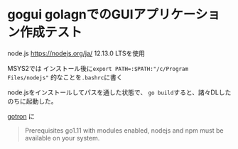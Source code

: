 # gogui golagnでのGUIアプリケーション作成テスト

node.js https://nodejs.org/ja/
12.13.0 LTSを使用

MSYS2では
インストール後に`export PATH=:$PATH:"/c/Program Files/nodejs"`
的なことを`.bashrc`に書く

node.jsをインストールしてパスを通した状態で、
`go build`すると、諸々DLしたのちに起動した。

[gotron](https://github.com/Equanox/gotron) に
> Prerequisites
> go1.11 with modules enabled, nodejs and npm must be available on your system.
